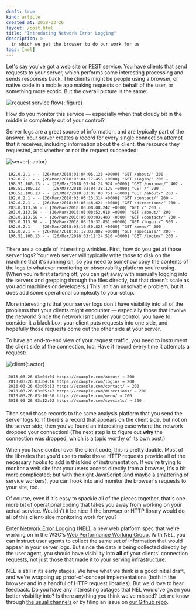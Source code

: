 ```yaml
---
draft: true
kind: article
created_at: 2018-03-26
layout: /post.html
title: "Introducing Network Error Logging"
description: >-
  in which we get the browser to do our work for us
tags: [nel]
---
```


<style>
.log {
  border-radius: 0;
  font-size: 11px;
  padding: 6px;
}

.actor {
  width: 10em;
  margin-right: 20px;
  float: left;
}
</style>

Let's say you've got a web site or REST service.  You have clients that send
requests to your server, which performs some interesting processing and sends
responses back.  The clients might be people using a browser, or native code in
a mobile app making requests on behalf of the user, or something more exotic.
But the overall picture is the same:

![request service flow](service-flow.png){:.figure}

How do you monitor this service — especially when that cloudy bit in the middle
is completely out of your control?

Server logs are a great source of information, and are typically part of the
answer.  Your server creates a record for every single connection attempt that
it receives, including information about the client, the resource they
requested, and whether or not the request succeeded:

![server](server.png){:.actor}

<pre class="log">
192.0.2.1 - - [26/Mar/2018:03:04:05.123 +0000] "GET /about/" 200 -
192.0.2.1 - - [26/Mar/2018:03:04:17.456 +0000] "GET /login/" 200 -
198.51.100.13 - - [26/Mar/2018:03:04:24.924 +0000] "GET /unknown/" 402 -
198.51.100.13 - - [26/Mar/2018:03:04:38.129 +0000] "GET /" 200 -
198.51.100.13 - - [26/Mar/2018:03:05:08.751 +0000] "GET /about/" 200 -
192.0.2.1 - - [26/Mar/2018:03:05:13.314 +0000] "GET /contact/" 200 -
192.0.2.1 - - [26/Mar/2018:03:05:48.624 +0000] "GET /directions/" 200 -
203.0.113.56 - - [26/Mar/2018:03:08:08.242 +0000] "GET /" 200 -
203.0.113.56 - - [26/Mar/2018:03:08:52.018 +0000] "GET /about/" 200 -
203.0.113.56 - - [26/Mar/2018:03:09:03.483 +0000] "GET /contact/" 200 -
203.0.113.56 - - [26/Mar/2018:03:10:32.851 +0000] "GET /logout/" 500 -
192.0.2.1 - - [26/Mar/2018:03:10:50.823 +0000] "GET /menu/" 200 -
192.0.2.1 - - [26/Mar/2018:03:12:03.802 +0000] "GET /specials/" 200 -
198.51.100.13 - - [26/Mar/2018:03:12:24.516 +0000] "GET /login/" 200 -
</pre>

There are a couple of interesting wrinkles.  First, how do you get at those
server logs?  Your web server will typically write those to disk on the machine
that it's running on, so you need to somehow copy the contents of the logs to
whatever monitoring or observability platform you're using.  (When you're first
starting off, you can get away with manually logging into the servers and
grepping through the files directly, but that doesn't scale as you add machines
or developers.)  This isn't an unsolvable problem, but it does add some
operational complexity to your setup.

More interesting is that your server logs don't have visibility into all of the
problems that your clients might encounter — especially those that involve the
network!  Since the network isn't under your control, you have to consider it a
black box: your client puts requests into one side, and hopefully those requests
come out the other side at your server.

To have an end-to-end view of your request traffic, you need to instrument the
client side of the connection, too.  Have it record every time it attempts a
request:

![client](client.png){:.actor}

<pre class="log">
2018-03-26 03:04:04 https://example.com/about/ ⇒ 200
2018-03-26 03:04:16 https://example.com/login/ ⇒ 200
2018-03-26 03:05:13 https://example.com/contact/ ⇒ 200
2018-03-26 03:05:47 https://example.com/directions/ ⇒ 200
2018-03-26 03:10:50 https://example.com/menu/ ⇒ 200
2018-03-26 03:12:02 https://example.com/specials/ ⇒ 200
</pre>

Then send those records to the same analysis platform that you send the server
logs to.  If there's a record that appears on the client side, but not on the
server side, then you've found an interesting case where the network dropped
your connection!  (The next step is to figure out **why** the connection was
dropped, which is a topic worthy of its own post.)

When you have control over the client code, this is pretty doable.  Most of the
libraries that you'd use to make those HTTP requests provide all of the
necessary hooks to add in this kind of instrumentation.  If you're trying to
monitor a web site that your users access directly from a browser, it's a bit
more complicated; but with the right JavaScript (and maybe a smattering of
service workers), you can hook into and monitor the browser's requests to your
site, too.

Of course, even if it's easy to spackle all of the pieces together, that's one
more bit of operational coding that takes you away from working on your actual
service.  Wouldn't it be nice if the browser or HTTP library would do all of
this client-side monitoring work for you?

Enter [Network Error Logging][NEL] (NEL), a new web platform spec that we're
working on in the W3C's [Web Performance Working Group][WebPerf].  With NEL, you
can instruct user agents to collect the same set of information that would
appear in your server logs.  But since the data is being collected directly by
the user agent, you should have visibility into **all** of your clients'
connection requests, not just those that made it to your serving infrastructure.

[NEL]: https://wicg.github.io/network-error-logging/
[WebPerf]: https://www.w3.org/webperf/

NEL is still in its early stages.  We have what we think is a good initial
draft, and we're wrapping up proof-of-concept implementations (both in the
browser and in a handful of HTTP request libraries).  But we'd love to hear
feedback.  Do you have any interesting outages that NEL would've given you
better visibility into?  Is there anything you think we've missed?  Let me know
through [the usual channels][contact] or by filing an issue on [our Github
repo][NEL github].

[contact]: /about/
[NEL github]: https://github.com/wicg/network-error-logging
